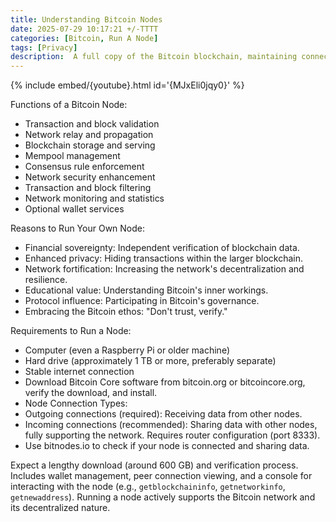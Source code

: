 ```yaml
---
title: Understanding Bitcoin Nodes
date: 2025-07-29 10:17:21 +/-TTTT
categories: [Bitcoin, Run A Node]
tags: [Privacy]     
description:  A full copy of the Bitcoin blockchain, maintaining connections with other nodes, acting as a backup and verification system for the network.
---
```



{% include embed/{youtube}.html id='{MJxEli0jqy0}' %}

Functions of a Bitcoin Node:
- Transaction and block validation
- Network relay and propagation
- Blockchain storage and serving
- Mempool management
- Consensus rule enforcement
- Network security enhancement
- Transaction and block filtering
- Network monitoring and statistics
- Optional wallet services

Reasons to Run Your Own Node:
- Financial sovereignty: Independent verification of blockchain data.
- Enhanced privacy: Hiding transactions within the larger blockchain.
- Network fortification: Increasing the network's decentralization and resilience.
- Educational value: Understanding Bitcoin's inner workings.
- Protocol influence: Participating in Bitcoin's governance.
- Embracing the Bitcoin ethos: "Don't trust, verify."

Requirements to Run a Node:
- Computer (even a Raspberry Pi or older machine)
- Hard drive (approximately 1 TB or more, preferably separate)
- Stable internet connection
- Download Bitcoin Core software from bitcoin.org or bitcoincore.org, verify the download, and install.
- Node Connection Types:
- Outgoing connections (required): Receiving data from other nodes.
- Incoming connections (recommended): Sharing data with other nodes, fully supporting the network. Requires router configuration (port 8333).
- Use bitnodes.io to check if your node is connected and sharing data.

Expect a lengthy download (around 600 GB) and verification process.
Includes wallet management, peer connection viewing, and a console for interacting with the node (e.g., `getblockchaininfo`, `getnetworkinfo`, `getnewaddress`).
Running a node actively supports the Bitcoin network and its decentralized nature.